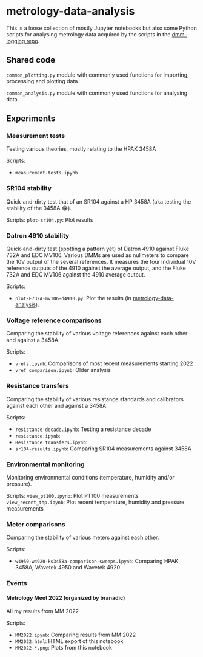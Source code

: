 # metrology-data-analysis

This is a loose collection of mostly Jupyter notebooks but also some Python scripts for analysing metrology data acquired by the scripts in the [dmm-logging repo](https://github.com/alson/dmm-logging).

## Shared code

`common_plotting.py` module with commonly used functions for importing, processing and plotting data.

`common_analysis.py` module with commonly used functions for analysing data.

## Experiments

### Measurement tests

Testing various theories, mostly relating to the HPAK 3458A

Scripts:
* `measurement-tests.ipynb`

### SR104 stability

Quick-and-dirty test that of an SR104 against a HP 3458A (aka testing the stability of the 3458A 😂).

Scripts:
`plot-sr104.py`: Plot results

### Datron 4910 stability

Quick-and-dirty test (spotting a pattern yet) of Datron 4910 against Fluke 732A and EDC MV106. Various DMMs are used as nullmeters to compare the 10V output of the several references. It measures the four individual 10V reference outputs of the 4910 against the average output, and the Fluke 732A and EDC MV106 against the 4910 average output.

Scripts:
* `plot-F732A-mv106-d4910.py`: Plot the results (in [metrology-data-analysis](https://github.com/alson/metrology-data-analysis)).

### Voltage reference comparisons

Comparing the stability of various voltage references against each other and against a 3458A.

Scripts:
* `vrefs.ipynb`: Comparisons of most recent measurements starting 2022
* `vref_comparison.ipynb`: Older analysis

### Resistance transfers

Comparing the stability of various resistance standards and calibrators against each other and against a 3458A.

Scripts:
* `resistance-decade.ipynb`: Testing a resistance decade
* `resistance.ipynb`: 
* `Resistance transfers.ipynb`:
* `sr104-results.ipynb`: Comparing SR104 measurements against 3458A

### Environmental monitoring

Monitoring environmental conditions (temperature, humidity and/or pressure).

Scripts:
`view_pt100.ipynb`: Plot PT100 measurements
`view_recent_thp.ipynb`: Plot recent temperature, humidity and pressure measurements

### Meter comparisons

Comparing the stability of various meters against each other.

Scripts:
* `w4950-w4920-ks3458a-comparison-sweeps.ipynb`: Comparing HPAK 3458A, Wavetek 4950 and Wavetek 4920

### Events

#### Metrology Meet 2022 (organized by branadic)

All my results from MM 2022

Scripts:
* `MM2022.ipynb`: Comparing results from MM 2022
* `MM2022.html`: HTML export of this notebook
* `MM2022-*.png`: Plots from this notebook